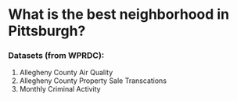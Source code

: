# What is the best neighborhood in Pittsburgh?

### Datasets (from WPRDC):
1. Allegheny County Air Quality
2. Allegheny County Property Sale Transcations
3. Monthly Criminal Activity
